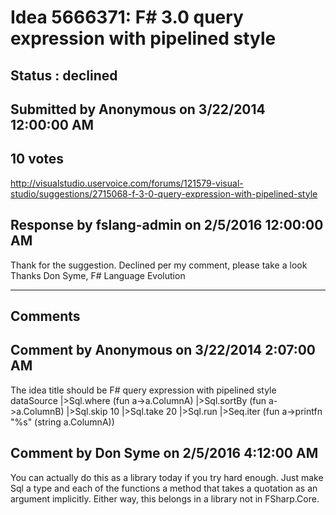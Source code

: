 # Idea 5666371: F# 3.0 query expression with pipelined style #

## Status : declined

## Submitted by Anonymous on 3/22/2014 12:00:00 AM

## 10 votes

http://visualstudio.uservoice.com/forums/121579-visual-studio/suggestions/2715068-f-3-0-query-expression-with-pipelined-style



## Response by fslang-admin on 2/5/2016 12:00:00 AM

Thank for the suggestion. Declined per my comment, please take a look
Thanks
Don Syme, F# Language Evolution

------------------------
## Comments


## Comment by Anonymous on 3/22/2014 2:07:00 AM
The idea title should be F# query expression with pipelined style
dataSource
|>Sql.where (fun a->a.ColumnA)
|>Sql.sortBy (fun a->a.ColumnB)
|>Sql.skip 10
|>Sql.take 20
|>Sql.run
|>Seq.iter (fun a->printfn "%s" (string a.ColumnA))


## Comment by Don Syme on 2/5/2016 4:12:00 AM
You can actually do this as a library today if you try hard enough. Just make Sql a type and each of the functions a method that takes a quotation as an argument implicitly.
Either way, this belongs in a library not in FSharp.Core.

